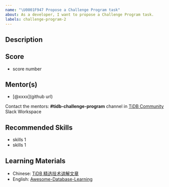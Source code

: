 ```yaml
---
name: "\U0001F947 Propose a Challenge Program task"
about: As a developer, I want to propose a Challenge Program task.
labels: challenge-program-2
---
```


## Description

## Score

* score number

## Mentor(s)

* [@xxxx](github url)

Contact the mentors: **#tidb-challenge-program** channel in [TiDB Community](https://join.slack.com/t/tidbcommunity/shared_invite/enQtNzc0MzI4ODExMDc4LWYwYmIzMjZkYzJiNDUxMmZlN2FiMGJkZjAyMzQ5NGU0NGY0NzI3NTYwMjAyNGQ1N2I2ZjAxNzc1OGUwYWM0NzE)  Slack Workspace

## Recommended Skills

* skills 1
* skills 1

## Learning Materials

* Chinese: [TiDB 精选技术讲解文章](https://github.com/pingcap/presentations/blob/master/hackathon-2019/reference-document-of-hackathon-2019.md)
* English: [Awesome-Database-Learning](https://github.com/pingcap/awesome-database-learning)
